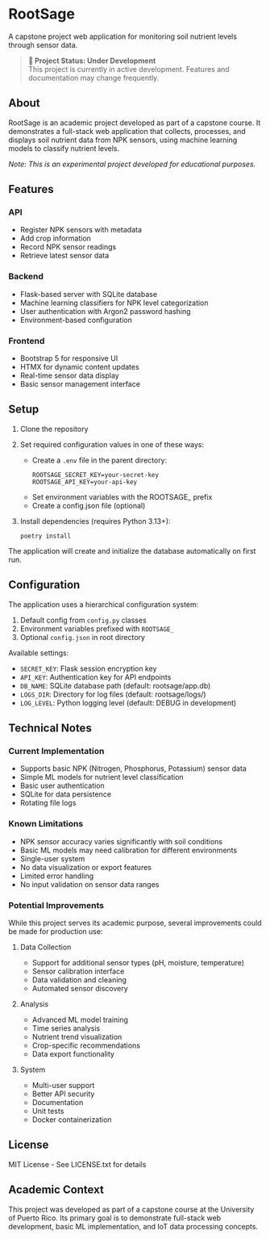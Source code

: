 # RootSage

A capstone project web application for monitoring soil nutrient levels through sensor data.

> **🚧 Project Status: Under Development**  
> This project is currently in active development. Features and documentation may change frequently.

## About

RootSage is an academic project developed as part of a capstone course. It demonstrates a full-stack web application that collects, processes, and displays soil nutrient data from NPK sensors, using machine learning models to classify nutrient levels.

*Note: This is an experimental project developed for educational purposes.*

## Features

### API
- Register NPK sensors with metadata
- Add crop information
- Record NPK sensor readings
- Retrieve latest sensor data

### Backend
- Flask-based server with SQLite database
- Machine learning classifiers for NPK level categorization
- User authentication with Argon2 password hashing
- Environment-based configuration

### Frontend
- Bootstrap 5 for responsive UI
- HTMX for dynamic content updates
- Real-time sensor data display
- Basic sensor management interface

## Setup

1. Clone the repository
2. Set required configuration values in one of these ways:
   - Create a `.env` file in the parent directory:
     ```
     ROOTSAGE_SECRET_KEY=your-secret-key
     ROOTSAGE_API_KEY=your-api-key
     ```
   - Set environment variables with the ROOTSAGE_ prefix
   - Create a config.json file (optional)

3. Install dependencies (requires Python 3.13+):
   ```
   poetry install
   ```

The application will create and initialize the database automatically on first run.

## Configuration

The application uses a hierarchical configuration system:

1. Default config from `config.py` classes
2. Environment variables prefixed with `ROOTSAGE_`
3. Optional `config.json` in root directory

Available settings:
- `SECRET_KEY`: Flask session encryption key
- `API_KEY`: Authentication key for API endpoints
- `DB_NAME`: SQLite database path (default: rootsage/app.db)
- `LOGS_DIR`: Directory for log files (default: rootsage/logs/)
- `LOG_LEVEL`: Python logging level (default: DEBUG in development)

## Technical Notes

### Current Implementation

- Supports basic NPK (Nitrogen, Phosphorus, Potassium) sensor data
- Simple ML models for nutrient level classification
- Basic user authentication
- SQLite for data persistence
- Rotating file logs

### Known Limitations

- NPK sensor accuracy varies significantly with soil conditions
- Basic ML models may need calibration for different environments
- Single-user system
- No data visualization or export features
- Limited error handling
- No input validation on sensor data ranges

### Potential Improvements

While this project serves its academic purpose, several improvements could be made for production use:

1. Data Collection
   - Support for additional sensor types (pH, moisture, temperature)
   - Sensor calibration interface
   - Data validation and cleaning
   - Automated sensor discovery

2. Analysis
   - Advanced ML model training
   - Time series analysis
   - Nutrient trend visualization
   - Crop-specific recommendations
   - Data export functionality

3. System
   - Multi-user support
   - Better API security
   - Documentation
   - Unit tests
   - Docker containerization

## License

MIT License - See LICENSE.txt for details

## Academic Context

This project was developed as part of a capstone course at the University of Puerto Rico. Its primary goal is to demonstrate full-stack web development, basic ML implementation, and IoT data processing concepts.
